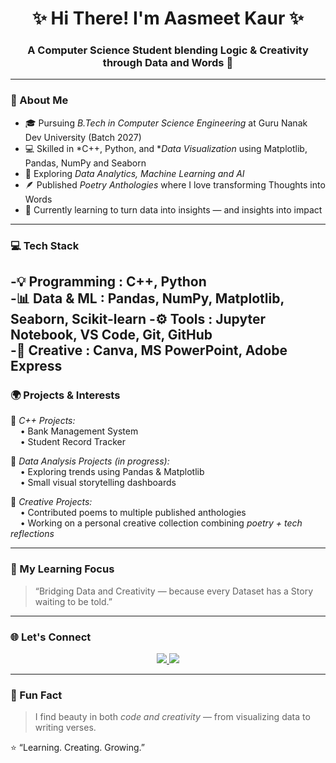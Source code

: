 <h1 align="center">✨ Hi There! I'm Aasmeet Kaur ✨</h1>
<h3 align="center">A Computer Science Student blending Logic & Creativity through Data and Words 🌸</h3>

---

### 🌼 About Me
- 🎓 Pursuing *B.Tech in Computer Science Engineering* at Guru Nanak Dev University (Batch 2027)  
- 💻 Skilled in *C++, Python, and **Data Visualization* using Matplotlib, Pandas, NumPy and Seaborn  
- 🧠 Exploring *Data Analytics, Machine Learning and AI*  
- 🪶 Published *Poetry Anthologies* where I love transforming Thoughts into Words  
- 🌱 Currently learning to turn data into insights — and insights into impact  

---

### 💻 Tech Stack
                                           
  -💡 Programming  : C++, Python                                                 
  -📊 Data & ML    : Pandas, NumPy, Matplotlib, Seaborn, Scikit-learn 
  -⚙  Tools        : Jupyter Notebook, VS Code, Git, GitHub                      
  -🎨 Creative     : Canva, MS PowerPoint, Adobe Express                         
---

### 🌍 Projects & Interests
🔹 *C++ Projects:*  
&nbsp;&nbsp;&nbsp;&nbsp;• Bank Management System  
&nbsp;&nbsp;&nbsp;&nbsp;• Student Record Tracker  

🔹 *Data Analysis Projects (in progress):*  
&nbsp;&nbsp;&nbsp;&nbsp;• Exploring trends using Pandas & Matplotlib  
&nbsp;&nbsp;&nbsp;&nbsp;• Small visual storytelling dashboards  

🔹 *Creative Projects:*  
&nbsp;&nbsp;&nbsp;&nbsp;• Contributed poems to multiple published anthologies  
&nbsp;&nbsp;&nbsp;&nbsp;• Working on a personal creative collection combining *poetry + tech reflections*

---

### 🧩 My Learning Focus
> “Bridging Data and Creativity — because every Dataset has a Story waiting to be told.”

---

### 🌐 Let's Connect
<p align="center">
<a href="https://www.linkedin.com/in/aasmeet-kaur-7b1830303" target="_blank">
  <img src="https://img.shields.io/badge/LinkedIn-0077B5?style=for-the-badge&logo=linkedin&logoColor=white"/>
</a>
<a href="mailto:kauraasmeet@gmail.com" target="_blank">
  <img src="https://img.shields.io/badge/Gmail-D14836?style=for-the-badge&logo=gmail&logoColor=white"/>
</a>
</p>

---

### 🌸 Fun Fact
> I find beauty in both *code and creativity* — from visualizing data to writing verses.

⭐ “Learning. Creating. Growing.”
